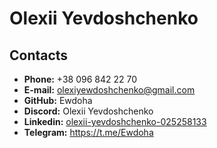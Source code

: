 # Olexii Yevdoshchenko
## Contacts
* **Phone:** +38 096 842 22 70
* **E-mail:** olexiyewdoshchenko@gmail.com
* **GitHub:** Ewdoha
* **Discord:** Olexii Yevdoshchenko
* **Linkedin:** [olexii-yevdoshchenko-025258133](linkedin.com/in/olexii-yevdoshchenko-025258133)
* **Telegram:** https://t.me/Ewdoha